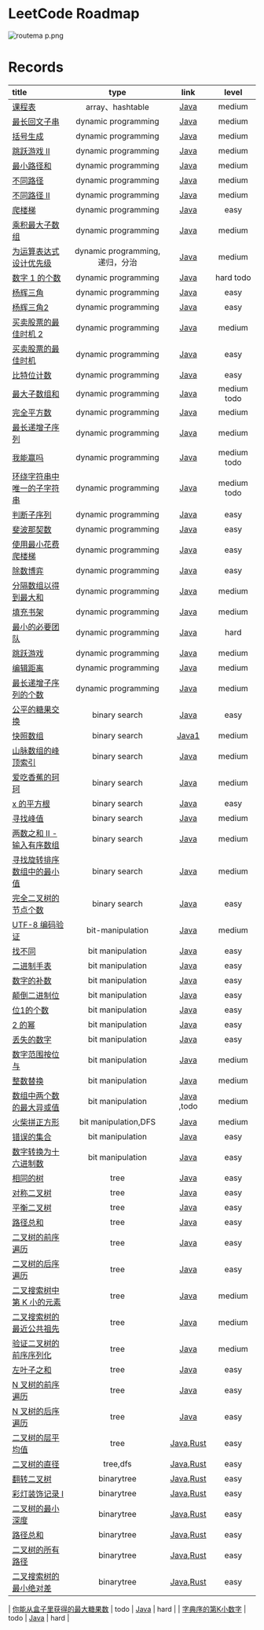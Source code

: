 # LeetCode Roadmap

![routema
p.png](routemap.png)

# Records

| title                                                                                                                                                                                                                                                                                                                                                                                                                                       |           type            |                                                                                                                   link                                                                                                                   |     level     |
|:--------------------------------------------------------------------------------------------------------------------------------------------------------------------------------------------------------------------------------------------------------------------------------------------------------------------------------------------------------------------------------------------------------------------------------------------|:-------------------------:|:----------------------------------------------------------------------------------------------------------------------------------------------------------------------------------------------------------------------------------------:|:-------------:|
| [课程表](https://leetcode.cn/problems/course-schedule/description/?envType=problem-list-v2&envId=2cktkvj)                                                                                                                                                                                                                                                                                                                                      |      array、hashtable      |                                                                           [Java](https://github.com/xiamo0/leetcodejava/blob/main/src/CourseSchedule_207.java)                                                                           |    medium     |
| [最长回文子串](https://leetcode.cn/problems/longest-palindromic-substring/description/?envType=problem-list-v2&envId=dynamic-programming)                                                                                                                                                                                                                                                                                                         |    dynamic programming    |                                                                     [Java](https://github.com/xiamo0/leetcodejava/blob/main/src/dp/LongestPalindromicSubstring.java)                                                                     |    medium     |
| [括号生成](https://leetcode.cn/problems/generate-parentheses/description/?envType=problem-list-v2&envId=dynamic-programming)                                                                                                                                                                                                                                                                                                                    |    dynamic programming    |                                                                         [Java](https://github.com/xiamo0/leetcodejava/blob/main/src/dp/GenerateParentheses.java)                                                                         |    medium     |
| [跳跃游戏 II](https://leetcode.cn/problems/jump-game-ii/description/?envType=problem-list-v2&envId=dynamic-programming)                                                                                                                                                                                                                                                                                                                         |    dynamic programming    |                                                                             [Java](https://github.com/xiamo0/leetcodejava/blob/main/src/dp/JumpGameii.java)                                                                              |    medium     |
| [最小路径和](https://leetcode.cn/problems/minimum-path-sum/description/?envType=problem-list-v2&envId=dynamic-programming)                                                                                                                                                                                                                                                                                                                       |    dynamic programming    |                                                                           [Java](https://github.com/xiamo0/leetcodejava/blob/main/src/dp/MinimumPathSum.java)                                                                            |    medium     |
| [不同路径](https://leetcode.cn/problems/unique-paths/description/?envType=problem-list-v2&envId=dynamic-programming)                                                                                                                                                                                                                                                                                                                            |    dynamic programming    |                                                                             [Java](https://github.com/xiamo0/leetcodejava/blob/main/src/dp/UniquePaths.java)                                                                             |    medium     |
| [不同路径 II](https://leetcode.cn/problems/unique-paths/description/?envType=problem-list-v2&envId=dynamic-programming)                                                                                                                                                                                                                                                                                                                         |    dynamic programming    |                                                                            [Java](https://github.com/xiamo0/leetcodejava/blob/main/src/dp/UniquePathsIi.java)                                                                            |    medium     |
| [爬楼梯](https://leetcode.cn/problems/climbing-stairs/description/?envType=problem-list-v2&envId=dynamic-programming)                                                                                                                                                                                                                                                                                                                          |    dynamic programming    |                                                                           [Java](https://github.com/xiamo0/leetcodejava/blob/main/src/dp/ClimbingStairs.java)                                                                            |     easy      |
| [乘积最大子数组](https://leetcode.cn/problems/maximum-product-subarray/description/)                                                                                                                                                                                                                                                                                                                                                               |    dynamic programming    |                                                                       [Java](https://github.com/xiamo0/leetcodejava/blob/main/src/dp/MaximumProductSubarray.java)                                                                        |    medium     |
| [为运算表达式设计优先级](https://leetcode.cn/problems/different-ways-to-add-parentheses/description/?envType=problem-list-v2&envId=dynamic-programming)                                                                                                                                                                                                                                                                                                | dynamic programming,递归，分治 |                                                                    [Java](https://github.com/xiamo0/leetcodejava/blob/main/src/dp/DifferentWaysToAddParentheses.java)                                                                    |    medium     |
| [数字 1 的个数](https://leetcode.cn/problems/number-of-digit-one/description/?envType=problem-list-v2&envId=dynamic-programming)                                                                                                                                                                                                                                                                                                                 |    dynamic programming    |                                                                          [Java](https://github.com/xiamo0/leetcodejava/blob/main/src/dp/NumberOfDigitOne.java)                                                                           |   hard todo   |
| [杨辉三角](https://leetcode.cn/problems/pascals-triangle/description/?envType=problem-list-v2&envId=dynamic-programming)                                                                                                                                                                                                                                                                                                                        |    dynamic programming    |                                                                           [Java](https://github.com/xiamo0/leetcodejava/blob/main/src/dp/PascalsTriangle.java)                                                                           |     easy      |
| [杨辉三角2](https://leetcode.cn/problems/pascals-triangle-ii/description/?envType=problem-list-v2&envId=dynamic-programming)                                                                                                                                                                                                                                                                                                                    |    dynamic programming    |                                                                          [Java](https://github.com/xiamo0/leetcodejava/blob/main/src/dp/PascalsTriangle2.java)                                                                           |     easy      |
| [买卖股票的最佳时机 2](https://leetcode.cn/problems/best-time-to-buy-and-sell-stock-ii/description/?envType=problem-list-v2&envId=dynamic-programming)                                                                                                                                                                                                                                                                                               |    dynamic programming    |                                                                     [Java](https://github.com/xiamo0/leetcodejava/blob/main/src/dM/BestTimeToBuyAndSellStock2.java)                                                                      |    medium     |
| [买卖股票的最佳时机](https://leetcode.cn/problems/best-time-to-buy-and-sell-stock/description/?envType=problem-list-v2&envId=dynamic-programming)                                                                                                                                                                                                                                                                                                    |    dynamic programming    |                                                                      [Java](https://github.com/xiamo0/leetcodejava/blob/main/src/dp/BestTimeToBuyAndSellStock.java)                                                                      |     easy      |
| [比特位计数](https://leetcode.cn/problems/counting-bits/description/?envType=problem-list-v2&envId=dynamic-programming)                                                                                                                                                                                                                                                                                                                          |    dynamic programming    |                                                                            [Java](https://github.com/xiamo0/leetcodejava/blob/main/src/dp/CountingBits.java)                                                                             |     easy      |
| [最大子数组和](https://leetcode.cn/problems/maximum-subarray/description/?envType=problem-list-v2&envId=dynamic-programming)                                                                                                                                                                                                                                                                                                                      |    dynamic programming    |                                                                           [Java](https://github.com/xiamo0/leetcodejava/blob/main/src/dp/MaximumSubarray.java)                                                                           | medium   todo |
| [完全平方数](https://leetcode.cn/problems/perfect-squares/description/?envType=problem-list-v2&envId=dynamic-programming)                                                                                                                                                                                                                                                                                                                        |    dynamic programming    |                                                                           [Java](https://github.com/xiamo0/leetcodejava/blob/main/src/dp/PerfectSquares.java)                                                                            |    medium     |
| [最长递增子序列](https://leetcode.cn/problems/longest-increasing-subsequence/description/?envType=problem-list-v2&envId=dynamic-programming)                                                                                                                                                                                                                                                                                                       |    dynamic programming    |                                                                    [Java](https://github.com/xiamo0/leetcodejava/blob/main/src/dp/LongestIncreasingSubsequence.java)                                                                     |    medium     |
| [我能赢吗](https://leetcode.cn/problems/can-i-win/description/?envType=problem-list-v2&envId=dynamic-programming)                                                                                                                                                                                                                                                                                                                               |    dynamic programming    |                                                                               [Java](https://github.com/xiamo0/leetcodejava/blob/main/src/dp/CanIWin.java)                                                                               | medium   todo |
| [环绕字符串中唯一的子字符串](https://leetcode.cn/problems/unique-substrings-in-wraparound-string/description/?envType=problem-list-v2&envId=dynamic-programming)                                                                                                                                                                                                                                                                                         |    dynamic programming    |                                                                 [Java](https://github.com/xiamo0/leetcodejava/blob/main/src/dp/UniqueSubstringsInWraparoundString.java)                                                                  | medium   todo |
| [判断子序列](https://leetcode.cn/problems/IsSubsequence/description/?envType=problem-list-v2&envId=dynamic-programming)                                                                                                                                                                                                                                                                                                                          |    dynamic programming    |                                                                            [Java](https://github.com/xiamo0/leetcodejava/blob/main/src/dp/IsSubsequence.java)                                                                            |     easy      |
| [斐波那契数](https://leetcode.cn/problems/fibonacci-number/description/?envType=problem-list-v2&envId=dynamic-programming)                                                                                                                                                                                                                                                                                                                       |    dynamic programming    |                                                                           [Java](https://github.com/xiamo0/leetcodejava/blob/main/src/dp/FibonacciNumber.java)                                                                           |     easy      |
| [使用最小花费爬楼梯](https://leetcode.cn/problems/MinCostClimbingStairs/description/?envType=problem-list-v2&envId=dynamic-programming)                                                                                                                                                                                                                                                                                                              |    dynamic programming    |                                                                        [Java](https://github.com/xiamo0/leetcodejava/blob/main/src/dp/MinCostClimbingStairs.java)                                                                        |     easy      |
| [除数博弈](https://leetcode.cn/problems/DivisorGame/description/?envType=problem-list-v2&envId=dynamic-programming)                                                                                                                                                                                                                                                                                                                             |    dynamic programming    |                                                                             [Java](https://github.com/xiamo0/leetcodejava/blob/main/src/dp/DivisorGame.java)                                                                             |     easy      |
| [分隔数组以得到最大和](https://leetcode.cn/problems/partition-array-for-maximum-sum/description/?envType=problem-list-v2&envId=dynamic-programming)                                                                                                                                                                                                                                                                                                   |    dynamic programming    |                                                                     [Java](https://github.com/xiamo0/leetcodejava/blob/main/src/dp/PartitionArrayForMaximumSum.java)                                                                     |    medium     |
| [填充书架](https://leetcode.cn/problems/filling-bookcase-shelves/description/?envType=problem-list-v2&envId=dynamic-programming)                                                                                                                                                                                                                                                                                                                |    dynamic programming    |                                                                       [Java](https://github.com/xiamo0/leetcodejava/blob/main/src/dp/FillingBookcaseShelves.java)                                                                        |    medium     |
| [最小的必要团队](https://leetcode.cn/problems/smallest-sufficient-team/description/?envType=problem-list-v2&envId=dynamic-programming)                                                                                                                                                                                                                                                                                                             |    dynamic programming    |                                                                       [Java](https://github.com/xiamo0/leetcodejava/blob/main/src/dp/SmallestSufficientTeam.java)                                                                        |     hard      |
| [跳跃游戏](https://leetcode.cn/problems/jump-game/description/?envType=problem-list-v2&envId=dynamic-programming)                                                                                                                                                                                                                                                                                                                               |    dynamic programming    |                                                                              [Java](https://github.com/xiamo0/leetcodejava/blob/main/src/dp/JumpGame.java)                                                                               |    medium     |
| [编辑距离](https://leetcode.cn/problems/edit-distance/description/?envType=problem-list-v2&envId=dynamic-programming)                                                                                                                                                                                                                                                                                                                           |    dynamic programming    |                                                                            [Java](https://github.com/xiamo0/leetcodejava/blob/main/src/dp/EditDistance.java)                                                                             |    medium     |
| [最长递增子序列的个数](https://leetcode.cn/problems/number-of-longest-increasing-subsequence/description/?envType=problem-list-v2&envId=dynamic-programming)                                                                                                                                                                                                                                                                                          |    dynamic programming    |                                                                [Java](https://github.com/xiamo0/leetcodejava/blob/main/src/dp/NumberOfLongestIncreasingSubsequence.java)                                                                 |    medium     |
| [公平的糖果交换](https://leetcode.cn/problems/fair-candy-swap/description/?envType=problem-list-v2&envId=binary-search)                                                                                                                                                                                                                                                                                                                            |       binary search       |                                                                       [Java](https://github.com/xiamo0/leetcodejava/blob/main/src/binarysearch/FairCandySwap.java)                                                                       |     easy      |
| [快照数组](https://leetcode.cn/problems/snapshot-array/description/?envType=problem-list-v2&envId=binary-search)                                                                                                                                                                                                                                                                                                                                |       binary search       |                                                                      [Java1](https://github.com/xiamo0/leetcodejava/blob/main/src/binarysearch/SnapshotArray.java)                                                                       |    medium     |
| [山脉数组的峰顶索引](https://leetcode.cn/problems/peak-index-in-a-mountain-array/description/?envType=problem-list-v2&envId=binary-search)                                                                                                                                                                                                                                                                                                           |       binary search       |                                                                 [Java](https://github.com/xiamo0/leetcodejava/blob/main/src/binarysearch/PeakIndexInAMountainArray.java)                                                                 |    medium     |
| [爱吃香蕉的珂珂](https://leetcode.cn/problems/koko-eating-bananas/description/?envType=problem-list-v2&envId=binary-search)                                                                                                                                                                                                                                                                                                                        |       binary search       |                                                                     [Java](https://github.com/xiamo0/leetcodejava/blob/main/src/binarysearch/KokoEatingBananas.java)                                                                     |    medium     |
| [x 的平方根](https://leetcode.cn/problems/sqrtx/description/?envType=problem-list-v2&envId=binary-search)                                                                                                                                                                                                                                                                                                                                       |       binary search       |                                                                           [Java](https://github.com/xiamo0/leetcodejava/blob/main/src/binarysearch/Sqrtx.java)                                                                           |     easy      |
| [寻找峰值](https://leetcode.cn/problems/find-peak-element/description/?envType=problem-list-v2&envId=binary-search)                                                                                                                                                                                                                                                                                                                             |       binary search       |                                                                      [Java](https://github.com/xiamo0/leetcodejava/blob/main/src/binarysearch/FindPeakElement.java)                                                                      |    medium     |
| [两数之和 II - 输入有序数组](https://leetcode.cn/problems/two-sum-ii-input-array-is-sorted/description/?envType=problem-list-v2&envId=binary-search)                                                                                                                                                                                                                                                                                                  |       binary search       |                                                                [Java](https://github.com/xiamo0/leetcodejava/blob/main/src/binarysearch/TwoSumIiInputArrayIsSorted.java)                                                                 |    medium     |
| [寻找旋转排序数组中的最小值](https://leetcode.cn/problems/find-minimum-in-rotated-sorted-array/description/?envType=problem-list-v2&envId=binary-search)                                                                                                                                                                                                                                                                                                 |       binary search       |                                                              [Java](https://github.com/xiamo0/leetcodejava/blob/main/src/binarysearch/FindMinimumInRotatedSortedArray.java)                                                              |    medium     |
| [完全二叉树的节点个数](https://leetcode.cn/problems/count-complete-tree-nodes/description/?envType=problem-list-v2&envId=binary-search)                                                                                                                                                                                                                                                                                                               |       binary search       |                                                                  [Java](https://github.com/xiamo0/leetcodejava/blob/main/src/binarysearch/CountCompleteTreeNodes.java)                                                                   |     easy      |
| [UTF-8 编码验证](https://leetcode.cn/problems/utf-8-validation/description/?envType=problem-list-v2&envId=bit-manipulation)                                                                                                                                                                                                                                                                                                                     |     bit-manipulation      |                                                                     [Java](https://github.com/xiamo0/leetcodejava/blob/main/src/bitmanipulation/Utf8Validation.java)                                                                     |    medium     |
| [找不同](https://leetcode.cn/problems/find-the-difference/description/?envType=problem-list-v2&envId=bit-manipulation)                                                                                                                                                                                                                                                                                                                         |     bit manipulation      |                                                                   [Java](https://github.com/xiamo0/leetcodejava/blob/main/src/bitmanipulation/FindTheDifference.java)                                                                    |     easy      |
| [二进制手表](https://leetcode.cn/problems/binary-watch/description/?envType=problem-list-v2&envId=bit-manipulation)                                                                                                                                                                                                                                                                                                                              |     bit manipulation      |                                                                      [Java](https://github.com/xiamo0/leetcodejava/blob/main/src/bitmanipulation/BinaryWatch.java)                                                                       |     easy      |
| [数字的补数](https://leetcode.cn/problems/number-complement/description/?envType=problem-list-v2&envId=bit-manipulation)                                                                                                                                                                                                                                                                                                                         |     bit manipulation      |                                                                    [Java](https://github.com/xiamo0/leetcodejava/blob/main/src/bitmanipulation/NumberComplement.java)                                                                    |     easy      |
| [颠倒二进制位](https://leetcode.cn/problems/reverse-bits/description/?envType=problem-list-v2&envId=bit-manipulation)                                                                                                                                                                                                                                                                                                                             |     bit manipulation      |                                                                      [Java](https://github.com/xiamo0/leetcodejava/blob/main/src/bitmanipulation/ReverseBits.java)                                                                       |     easy      |
| [位1的个数](https://leetcode.cn/problems/number-of-1-bits/description/?envType=problem-list-v2&envId=bit-manipulation)                                                                                                                                                                                                                                                                                                                          |     bit manipulation      |                                                                     [Java](https://github.com/xiamo0/leetcodejava/blob/main/src/bitmanipulation/NumberOf1Bits.java)                                                                      |     easy      |
| [2 的幂](https://leetcode.cn/problems/power-of-two/description/?envType=problem-list-v2&envId=bit-manipulation)                                                                                                                                                                                                                                                                                                                               |     bit manipulation      |                                                                       [Java](https://github.com/xiamo0/leetcodejava/blob/main/src/bitmanipulation/PowerOfTwo.java)                                                                       |     easy      |
| [丢失的数字](https://leetcode.cn/problems/missing-number/description/?envType=problem-list-v2&envId=bit-manipulation)                                                                                                                                                                                                                                                                                                                            |     bit manipulation      |                                                                     [Java](https://github.com/xiamo0/leetcodejava/blob/main/src/bitmanipulation/MissingNumber.java)                                                                      |     easy      |
| [数字范围按位与](https://leetcode.cn/problems/bitwise-and-of-numbers-range/description/?envType=problem-list-v2&envId=bit-manipulation)                                                                                                                                                                                                                                                                                                            |     bit manipulation      |                                                                [Java](https://github.com/xiamo0/leetcodejava/blob/main/src/bitmanipulation/BitwiseAndOfNumbersRange.java)                                                                |    medium     |
| [整数替换](https://leetcode.cn/problems/integer-replacement/?envType=problem-list-v2&envId=bit-manipulation)                                                                                                                                                                                                                                                                                                                                    |     bit manipulation      |                                                                   [Java](https://github.com/xiamo0/leetcodejava/blob/main/src/bitmanipulation/IntegerReplacement.java)                                                                   |    medium     |
| [数组中两个数的最大异或值](https://leetcode.cn/problems/maximum-xor-of-two-numbers-in-an-array/description/?envType=problem-list-v2&envId=bit-manipulation)                                                                                                                                                                                                                                                                                             |     bit manipulation      |                                                         [Java](https://github.com/xiamo0/leetcodejava/blob/main/src/bitmanipulation/MaximumXorOfTwoNumbersInAnArray.java) ,todo                                                          |    medium     |
| [火柴拼正方形](https://leetcode.cn/problems/matchsticks-to-square/description/?envType=problem-list-v2&envId=bit-manipulation)                                                                                                                                                                                                                                                                                                                    |   bit manipulation,DFS    |                                                                  [Java](https://github.com/xiamo0/leetcodejava/blob/main/src/bitmanipulation/MatchsticksToSquare.java)                                                                   |    medium     |
| [错误的集合](https://leetcode.cn/problems/set-mismatch/description/?envType=problem-list-v2&envId=bit-manipulation)                                                                                                                                                                                                                                                                                                                              |     bit manipulation      |                                                                      [Java](https://github.com/xiamo0/leetcodejava/blob/main/src/bitmanipulation/SetMismatch.java)                                                                       |     easy      |
| [数字转换为十六进制数](https://leetcode.cn/problems/convert-a-number-to-hexadecimal/description/?envType=problem-list-v2&envId=bit-manipulation)                                                                                                                                                                                                                                                                                                      |     bit manipulation      |                                                              [Java](https://github.com/xiamo0/leetcodejava/blob/main/src/bitmanipulation/ConvertANumberToHexadecimal.java)                                                               |     easy      |
| [相同的树](https://leetcode.cn/problems/same-tree/description/?envType=problem-list-v2&envId=tree)                                                                                                                                                                                                                                                                                                                                              |           tree            |                                                                             [Java](https://github.com/xiamo0/leetcodejava/blob/main/src/tree/SameTree.java)                                                                              |     easy      |
| [对称二叉树](https://leetcode.cn/problems/symmetric-tree/description/?envType=problem-list-v2&envId=tree)                                                                                                                                                                                                                                                                                                                                        |           tree            |                                                                           [Java](https://github.com/xiamo0/leetcodejava/blob/main/src/tree/SymmetricTree.java)                                                                           |     easy      |
| [平衡二叉树](https://leetcode.cn/problems/balanced-binary-tree/description/?envType=problem-list-v2&envId=tree)                                                                                                                                                                                                                                                                                                                                  |           tree            |                                                                        [Java](https://github.com/xiamo0/leetcodejava/blob/main/src/tree/BalancedBinaryTree.java)                                                                         |     easy      |
| [路径总和](https://leetcode.cn/problems/path-sum/description/?envType=problem-list-v2&envId=tree)                                                                                                                                                                                                                                                                                                                                               |           tree            |                                                                              [Java](https://github.com/xiamo0/leetcodejava/blob/main/src/tree/PathSum.java)                                                                              |     easy      |
| [二叉树的前序遍历](https://leetcode.cn/problems/binary-tree-preorder-traversal/description/?envType=problem-list-v2&envId=tree)                                                                                                                                                                                                                                                                                                                     |           tree            |                                                                    [Java](https://github.com/xiamo0/leetcodejava/blob/main/src/tree/BinaryTreePreorderTraversal.java)                                                                    |     easy      |
| [二叉树的后序遍历](https://leetcode.cn/problems/binary-tree-postorder-traversal/description/?envType=problem-list-v2&envId=tree)                                                                                                                                                                                                                                                                                                                    |           tree            |                                                                   [Java](https://github.com/xiamo0/leetcodejava/blob/main/src/tree/BinaryTreePostorderTraversal.java)                                                                    |     easy      |
| [二叉搜索树中第 K 小的元素](https://leetcode.cn/problems/kth-smallest-element-in-a-bst/description/?envType=problem-list-v2&envId=tree)                                                                                                                                                                                                                                                                                                                |           tree            |                                                                     [Java](https://github.com/xiamo0/leetcodejava/blob/main/src/tree/KthSmallestElementInABst.java)                                                                      |    medium     |
| [二叉搜索树的最近公共祖先](https://leetcode.cn/problems/lowest-common-ancestor-of-a-binary-search-tree/?envType=problem-list-v2&envId=tree)                                                                                                                                                                                                                                                                                                             |           tree            |                                                              [Java](https://github.com/xiamo0/leetcodejava/blob/main/src/tree/LowestCommonAncestorOfABinarySearchTree.java)                                                              |    medium     |
| [验证二叉树的前序序列化](https://leetcode.cn/problems/verify-preorder-serialization-of-a-binary-tree/description/?envType=problem-list-v2&envId=tree)                                                                                                                                                                                                                                                                                                  |           tree            |                                                             [Java](https://github.com/xiamo0/leetcodejava/blob/main/src/tree/VerifyPreorderSerializationOfABinaryTree.java)                                                              |    medium     |
| [左叶子之和](https://leetcode.cn/problems/sum-of-left-leaves/description/?envType=problem-list-v2&envId=tree)                                                                                                                                                                                                                                                                                                                                    |           tree            |                                                                          [Java](https://github.com/xiamo0/leetcodejava/blob/main/src/tree/SumOfLeftLeaves.java)                                                                          |     easy      |
| [N 叉树的前序遍历](https://leetcode.cn/problems/n-ary-tree-preorder-traversal/description/?envType=problem-list-v2&envId=tree)                                                                                                                                                                                                                                                                                                                     |           tree            |                                                                     [Java](https://github.com/xiamo0/leetcodejava/blob/main/src/tree/NAryTreePreorderTraversal.java)                                                                     |     easy      |
| [N 叉树的后序遍历](https://leetcode.cn/problems/n-ary-tree-postorder-traversal/description/?envType=problem-list-v2&envId=tree)                                                                                                                                                                                                                                                                                                                    |           tree            |                                                                    [Java](https://github.com/xiamo0/leetcodejava/blob/main/src/tree/NAryTreePostorderTraversal.java)                                                                     |     easy      |
| [二叉树的层平均值](https://leetcode.cn/problems/average-of-levels-in-binary-tree/description/?envType=problem-list-v2&envId=tree)                                                                                                                                                                                                                                                                                                                   |           tree            |                   [Java](https://github.com/xiamo0/leetcodejava/blob/main/src/tree/AverageOfLevelsInBinaryTree.java),[Rust](https://github.com/xiamo0/leetcodejava/blob/main/rust/tree/AverageOfLevelsInBinaryTree.rs)                   |     easy      |
| [二叉树的直径](https://leetcode.cn/problems/diameter-of-binary-tree/description/?envType=problem-list-v2&envId=tree)                                                                                                                                                                                                                                                                                                                              |         tree,dfs          |                          [Java](https://github.com/xiamo0/leetcodejava/blob/main/src/tree/DiameterOfBinaryTree.java),[Rust](https://github.com/xiamo0/leetcodejava/blob/main/rust/tree/DiameterOfBinaryTree.rs)                          |     easy      |
| [翻转二叉树](https://leetcode.cn/problems/er-cha-shu-de-jing-xiang-lcof/description/?envType=problem-list-v2&envId=binary-tree)                                                                                                                                                                                                                                                                                                                  |        binarytree         |                 [Java](https://github.com/xiamo0/leetcodejava/blob/main/src/binarytree/ErChaShuDeJingXiangLcof.java),[Rust](https://github.com/xiamo0/leetcodejava/blob/main/rust/binarytree/ErChaShuDeJingXiangLcof.rs)                 |     easy      |
| [彩灯装饰记录 I](https://leetcode.cn/problems/cong-shang-dao-xia-da-yin-er-cha-shu-lcof/description/?envType=problem-list-v2&envId=binary-tree)                                                                                                                                                                                                                                                                                                   |        binarytree         | [Java](https://github.com/xiamo0/leetcodejava/blob/main/src/binarytree/CongShangDaoXiaDaYinErChaShuLcof.java),[Rust](https://github.com/xiamo0/leetcodejava/blob/main/rust/src/binary_tree/cong_shang_dao_xia_da_yin_er_cha_shu_lcof.rs) |     easy      |
| [二叉树的最小深度](https://leetcode.cn/problems/minimum-depth-of-binary-tree/description/?envType=problem-list-v2&envId=binary-tree)                                                                                                                                                                                                                                                                                                                |        binarytree         |           [Java](https://github.com/xiamo0/leetcodejava/blob/main/src/binarytree/MinimumDepthOfBinaryTree.java),[Rust](https://github.com/xiamo0/leetcodejava/blob/main/rust/src/binary_tree/minimum_depth_of_binary_tree.rs)            |     easy      |
| [路径总和](https://leetcode.cn/problems/path-sum/description/?envType=problem-list-v2&envId=binary-tree)                                                                                                                                                                                                                                                                                                                                        |        binarytree         |                              [Java](https://github.com/xiamo0/leetcodejava/blob/main/src/binarytree/PathSum.java),[Rust](https://github.com/xiamo0/leetcodejava/blob/main/rust/src/binary_tree/path_sum.rs)                              |     easy      |
| [二叉树的所有路径](https://leetcode.cn/problems/binary-tree-paths/description/?envType=problem-list-v2&envId=binary-tree)                                                                                                                                                                                                                                                                                                                                        |        binarytree         |                     [Java](https://github.com/xiamo0/leetcodejava/blob/main/src/binarytree/BinaryTreePaths.java),[Rust](https://github.com/xiamo0/leetcodejava/blob/main/rust/src/binary_tree/binary_tree_paths.rs)                      |     easy      |
| [二叉搜索树的最小绝对差](https://leetcode.cn/problems/minimum-absolute-difference-in-bst/description/?envType=problem-list-v2&envId=binary-tree)                                                                                                                                                                                                                                                                                                                                        |        binarytree         |     [Java](https://github.com/xiamo0/leetcodejava/blob/main/src/binarytree/MinimumAbsoluteDifferenceInBst.java),[Rust](https://github.com/xiamo0/leetcodejava/blob/main/rust/src/binary_tree/minimum_absolute_difference_in_bst.rs)      |     easy      |


| [你能从盒子里获得的最大糖果数](https://leetcode.cn/problems/maximum-candies-you-can-get-from-boxes/description/?envType=daily-question&envId=2025-06-03)                                                                                                                                                                                                                                                                         |           todo            |                                                                                    [Java](https://github.com/xiamo0/leetcodejava/blob/main/src/dailyquestion/MaximumCandiesYouCanGetFromBoxes.java)                                                                                     |     hard      |
| [字典序的第K小数字](https://leetcode.cn/problems/k-th-smallest-in-lexicographical-order/description/?envType=daily-question&envId=2025-06-09)                                                                                                                                                                                                                                                                              |           todo            |                                                                                    [Java](https://github.com/xiamo0/leetcodejava/blob/main/src/dailyquestion/KThSmallestInLexicographicalOrder.java)                                                                                    |     hard      |


